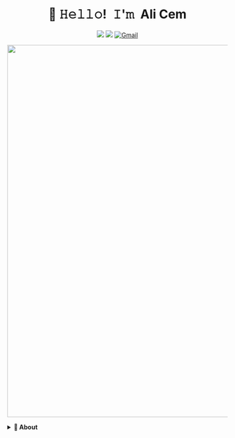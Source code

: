 
<h1 align="center">👋 𝙷𝚎𝚕𝚕𝚘! 𝙸'𝚖 Ali Cem</h1>
<p align="center">
  <a href="https://github.com/alicemist"><img src="https://img.shields.io/badge/-alicemist-3a3a3a?style=flat&logo=GitHub&logoColor=white" /></a>
  <a href="https://www.linkedin.com/in/ali-cem-ozkara-2561a1155/"><img src="https://img.shields.io/badge/-Ali Cem Özkara-0072b1?style=flat&logo=Linkedin&logoColor=white" /></a>
  <a href="mailto:alicemozkara@gmail.com" target="_blank">
  <img src="https://img.shields.io/badge/-alicemist-3a3a3a?style=flat&logo=Gmail&logoColor=white" alt="Gmail">
</a><br>
</p>
  

  
<p align="center">
<img width="850" src="https://raw.githubusercontent.com/rawandahmad698/rawandahmad698/master/assets/github-snake.svg" />
</p>


<!-- About Section -->
<details>
  <summary><b>👤 About</b></summary>
    <p>
 
      
<blockquote>

Solutions-driven professional with 3+ years of experience in leading software teams and developing innovative solutions for global consulting companies. Experienced in working with modern web technologies, cloud technologies, and NLP techniques.


</blockquote>
    
----
  
  </p>
</details>
  

  </p>
</details>

